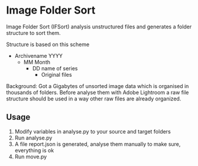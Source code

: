# Image Folder Sort
Image Folder Sort (IFSort) analysis unstructured files and generates a folder structure to sort them.

Structure is based on this scheme
- Archivename YYYY
  - MM Month
     - DD name of series
       - Original files

Background: Got a Gigabytes of unsorted image data which is organised in thousands of folders. Before analyse them with Adobe Lightroom a raw file structure should be used in a way other raw files are already organized.

## Usage

1. Modify variables in analyse.py to your source and target folders
2. Run analyse.py 
3. A file report.json is generated, analyse them manually to make sure, everything is ok
4. Run move.py
